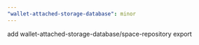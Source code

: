 ```yaml
---
"wallet-attached-storage-database": minor
---
```


add wallet-attached-storage-database/space-repository export
